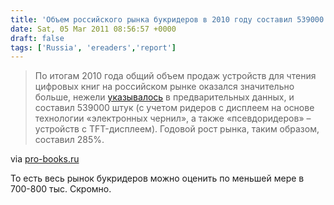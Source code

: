 ```yaml
---
title: 'Объем российского рынка букридеров в 2010 году составил 539000 штук | Pro-Books.ru'
date: Sat, 05 Mar 2011 08:56:57 +0000
draft: false
tags: ['Russia', 'ereaders','report']
---
```


> По итогам 2010 года общий объем продаж устройств для чтения цифровых книг на российском рынке оказался значительно больше, нежели [указывалось](http://pro-books.ru/news/3/6257) в предварительных данных, и составил 539000 штук (с учетом ридеров с дисплеем на основе технологии «электронных чернил», а также «псевдоридеров» – устройств с TFT-дисплеем). Годовой рост рынка, таким образом, составил 285%.

via [pro-books.ru](http://pro-books.ru/news/3/6503)

То есть весь рынок букридеров можно оценить по меньшей мере в 700-800 тыс. Скромно.